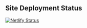 ## Site Deployment Status

[![Netlify Status](https://api.netlify.com/api/v1/badges/6968e63a-5213-4991-8ce4-211f51dcc442/deploy-status)](https://app.netlify.com/projects/sandsexhaust/deploys)

